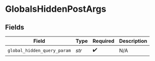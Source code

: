 # GlobalsHiddenPostArgs


## Fields

| Field                       | Type                        | Required                    | Description                 |
| --------------------------- | --------------------------- | --------------------------- | --------------------------- |
| `global_hidden_query_param` | *str*                       | :heavy_check_mark:          | N/A                         |